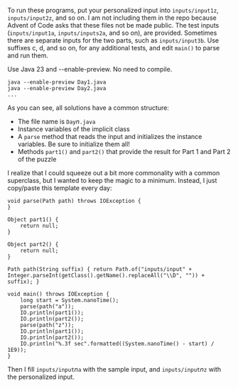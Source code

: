To run these programs, put your personalized input into `inputs/input1z`, `inputs/input2z`, and so on. I am not including them in the repo because Advent of Code asks that these files not be made public. The test inputs (`inputs/input1a`, `inputs/inputs2a`, and so on), are provided. Sometimes there are separate inputs for the two parts, such as `inputs/input3b`. Use suffixes c, d, and so on, for any additional tests, and edit `main()` to parse and run them.

Use Java 23 and --enable-preview. No need to compile.

```
java --enable-preview Day1.java
java --enable-preview Day2.java
...
```
    
As you can see, all solutions have a common structure:

* The file name is `Day`*n*`.java`
* Instance variables of the implicit class
* A `parse` method that reads the input and initializes the instance variables. Be sure to initialize them all!
* Methods `part1()` and `part2()` that provide the result for Part 1 and Part 2 of the puzzle

I realize that I could squeeze out a bit more commonality with a common superclass, but I wanted to keep the magic to a minimum. Instead, I just copy/paste this template every day:

```
void parse(Path path) throws IOException {
}

Object part1() {
    return null;
}

Object part2() {
    return null;
}

Path path(String suffix) { return Path.of("inputs/input" + Integer.parseInt(getClass().getName().replaceAll("\\D", "")) + suffix); }

void main() throws IOException {
    long start = System.nanoTime();
    parse(path("a"));
    IO.println(part1());
    IO.println(part2());
    parse(path("z"));
    IO.println(part1());
    IO.println(part2());
    IO.println("%.3f sec".formatted((System.nanoTime() - start) / 1E9));
}

```

Then I fill `inputs/input`*n*`a` with the sample input, and `inputs/input`*n*`z` with the personalized input.
